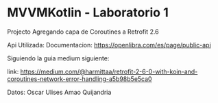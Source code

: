 # MVVMKotlin - Laboratorio 1
Projecto Agregando capa de Coroutines a Retrofit 2.6

Api Utilizada: 
Documentacion: https://openlibra.com/es/page/public-api

Siguiendo la guia medium siguiente:

link: https://medium.com/@harmittaa/retrofit-2-6-0-with-koin-and-coroutines-network-error-handling-a5b98b5e5ca0

Datos: Oscar Ulises Amao Quijandria

